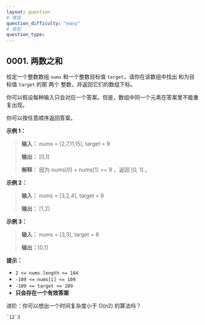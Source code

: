 ```yaml
---
layout: question
# 难度
question_difficulty: "easy"
# 类型
question_type:
---
```


## 0001. 两数之和

给定一个整数数组 `nums` 和一个整数目标值 `target`，请你在该数组中找出 和为目标值 `target`  的那 两个 整数，并返回它们的数组下标。

你可以假设每种输入只会对应一个答案。但是，数组中同一个元素在答案里不能重复出现。

你可以按任意顺序返回答案。

**示例 1：**

> **输入：** nums = [2,7,11,15], target = 9
>
> **输出：** [0,1]
>
> **解释：** 因为 nums[0] + nums[1] == 9 ，返回 [0, 1] 。

**示例 2：**

> **输入：** nums = [3,2,4], target = 6
>
> **输出：** [1,2]
>

**示例 3：**

> **输入：** nums = [3,3], target = 6
>
> **输出：**[0,1]

**提示：**

- `2 <= nums.length <= 104`
- `-109 <= nums[i] <= 109`
- `-109 <= target <= 109`
- **只会存在一个有效答案**

进阶：你可以想出一个时间复杂度小于 O(n2) 的算法吗？

<!-- answer -->

    `12`3
